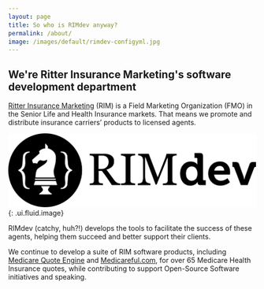 ```yaml
---
layout: page
title: So who is RIMdev anyway?
permalink: /about/
image: /images/default/rimdev-configyml.jpg
---
```


## We're Ritter Insurance Marketing's software development department

[Ritter Insurance Marketing](https://ritterim.com) (RIM) is a Field Marketing Organization (FMO) in the Senior Life and Health Insurance markets. That means we promote and distribute insurance carriers’ products to licensed agents.

![Ritter Insurance Marketing's software DEVelopment department ](/images/logos/RIMdev.svg){: .ui.fluid.image}

RIMdev (catchy, huh?!) develops the tools to facilitate the success of these agents, helping them succeed and better support their clients.

We continue to develop a suite of RIM software products, including [Medicare Quote Engine](https://medicarequoteengine.com/) and [Medicareful.com](https://medicareful.com), for over 65 Medicare Health Insurance quotes, while contributing to support Open-Source Software initiatives and speaking.
